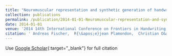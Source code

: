 ```yaml
---
title: "Neuromuscular representation and synthetic generation of handwritten whiteboard notes"
collection: publications
permalink: /publication/2014-01-01-Neuromuscular-representation-and-synthetic-generation-of-handwritten-whiteboard-notes
date: 2014-01-01
venue: '2014 14th International Conference on Frontiers in Handwriting Recognition'
citation: ' Andreas Fischer,  R{\&apos;e}jean Plamondon,  Christian O&apos;Reilly,  Yvon Savaria, &quot;Neuromuscular representation and synthetic generation of handwritten whiteboard notes.&quot; 2014 14th International Conference on Frontiers in Handwriting Recognition, 2014.'
---
```

Use [Google Scholar](https://scholar.google.com/scholar?q=Neuromuscular+representation+and+synthetic+generation+of+handwritten+whiteboard+notes){:target="_blank"} for full citation